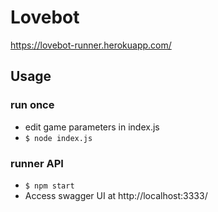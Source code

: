 # Lovebot
https://lovebot-runner.herokuapp.com/

## Usage
### run once
* edit game parameters in index.js
* `$ node index.js `

### runner API
* `$ npm start`
* Access swagger UI at http://localhost:3333/
